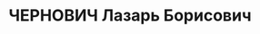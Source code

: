 ---
title: ЧЕРНОВИЧ Лазарь Борисович
description: "1897 г.р., еврей, член ВКП(б) с 1919, батальонный комиссар, сотрудник\
  \ окружной газеты СибВО \"Красноармеец\". \n  Арестован 23.04.1937. \n  ВКВС - 28.10.1937,\
  \ ВМН. Расстрелян 28.10.1937, Новосибирск. Реабилитирован 16.01.1958."
---
